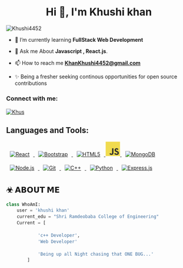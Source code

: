 

<h1 align="center">Hi 👋, I'm Khushi khan</h1>



<p align="left"> <img src="https://komarev.com/ghpvc/?username=Khushi4452&label=Profile%20views&color=0e75b6&style=flat" alt="Khushi4452" /> </p>

- 🌱 I’m currently learning **FullStack  Web Development**

- 💬 Ask me About **Javascript , React.js**.

- 📫 How to reach me  **KhanKhushi4452@gmail.com**
  
- ✨ Being a fresher seeking continous opportunities for open source contributions


<h3 align="left">Connect with me:</h3>
<p align="left">
<a href="https://linkedin.com/in/Mushrat khan" target="blank"><img align="center" src="https://raw.githubusercontent.com/rahuldkjain/github-profile-readme-generator/master/src/images/icons/Social/linked-in-alt.svg" alt="Khus" height="30" width="40" /></a>

</p>




<h2 align="left">Languages and Tools:</h2>
<p align="left">
  <a href="https://reactjs.org/" target="_blank">
    <img src="https://profilinator.rishav.dev/skills-assets/react-original-wordmark.svg" alt="React" height="50" style="margin: 10px;"/>
  </a>  
  <a href="https://getbootstrap.com/docs/3.4/javascript/" target="_blank">
    <img src="https://profilinator.rishav.dev/skills-assets/bootstrap-plain.svg" alt="Bootstrap" height="50" style="margin: 10px;"/>
  </a>  
  <a href="https://en.wikipedia.org/wiki/HTML5" target="_blank">
    <img src="https://profilinator.rishav.dev/skills-assets/html5-original-wordmark.svg" alt="HTML5" height="50" style="margin: 10px;"/>
  </a>  
  <a href="https://www.javascript.com/" target="_blank">
    <img src="https://raw.githubusercontent.com/devicons/devicon/master/icons/javascript/javascript-original.svg" alt="javascript" width="40" height="40"/> 
  </a>  
  <a href="https://www.mongodb.com/" target="_blank">
    <img src="https://profilinator.rishav.dev/skills-assets/mongodb-original-wordmark.svg" alt="MongoDB" height="50" style="margin: 10px;"/>
  </a>  
  <a href="https://nodejs.org/" target="_blank">
    <img src="https://profilinator.rishav.dev/skills-assets/nodejs-original-wordmark.svg" alt="Node.js" height="50" style="margin: 10px;"/>
  </a>  
  <a href="https://github.com/" target="_blank">
    <img src="https://profilinator.rishav.dev/skills-assets/git-scm-icon.svg" alt="Git" height="50" style="margin: 10px;"/>
  </a>  
  <a href="https://www.cplusplus.com/" target="_blank">
    <img src="https://profilinator.rishav.dev/skills-assets/cplusplus-original.svg" alt="C++" height="50" style="margin: 10px;"/>
  </a>  
  <a href="https://www.python.org/" target="_blank">
    <img src="https://profilinator.rishav.dev/skills-assets/python-original.svg" alt="Python" height="50" style="margin: 10px;"/>
  </a>

  <a href="https://expressjs.com/" target="_blank">
    <img src="https://profilinator.rishav.dev/skills-assets/express-original-wordmark.svg" alt="Express.js" height="50" style="margin: 10px;"/>
  </a>
</p>




## ☣ 𝗔𝗕𝗢𝗨𝗧 𝗠𝗘
```python
class WhoAmI:
	user = 'khushi khan'
   	current_edu = "Shri Ramdeobaba College of Engineering"
   	Current = [
   			
   			'c++ Developer',
   			'Web Developer'
                        
   			'Being up all Night chasing that ONE BUG...'
   		]
   ```
  
